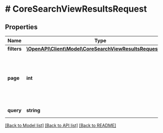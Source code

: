 # # CoreSearchViewResultsRequest

## Properties

Name | Type | Description | Notes
------------ | ------------- | ------------- | -------------
**filters** | [**\OpenAPI\Client\Model\CoreSearchViewResultsRequestFilters**](CoreSearchViewResultsRequestFilters.md) |  | [optional]
**page** | **int** | results page number starting from 0, defaults to the first page | [optional] [default to 0]
**query** | **string** | the search query |

[[Back to Model list]](../../README.md#models) [[Back to API list]](../../README.md#endpoints) [[Back to README]](../../README.md)
